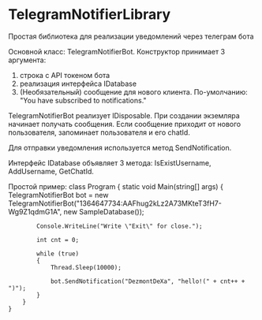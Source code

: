 # TelegramNotifierLibrary

Простая библиотека для реализации уведомлений через телеграм бота

Основной класс: TelegramNotifierBot. Конструктор принимает 3 аргумента:
1. строка с API токеном бота
2. реализация интерфейса IDatabase
3. (Необязательный) сообщение для нового клиента. По-умолчанию: "You have subscribed to notifications."

TelegramNotifierBot реализует IDisposable. 
При создании экземляра начинает получать сообщения. 
Если сообщение приходит от нового пользователя, запоминает пользователя и его chatId.

Для отправки уведомления используется метод SendNotification. 

Интерфейс IDatabase объявляет 3 метода: IsExistUsername, AddUsername, GetChatId.

Простой пример:
	class Program
	{
		static void Main(string[] args)
		{
			TelegramNotifierBot bot = new TelegramNotifierBot("1364647734:AAFhug2kLz2A73MKteT3fH7-Wg9Z1qdmG1A", new SampleDatabase());

			Console.WriteLine("Write \"Exit\" for close.");

			int cnt = 0;

			while (true)
			{
				Thread.Sleep(10000);

				bot.SendNotification("DezmontDeXa", "hello!(" + cnt++ + ")");
			}
		}
	}
